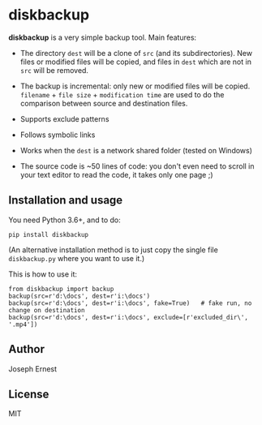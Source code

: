 # diskbackup

**diskbackup** is a very simple backup tool. Main features:

* The directory `dest` will be a clone of `src` (and its subdirectories). New files or modified files will be copied, and files in `dest` which are not in `src` will be removed.

* The backup is incremental: only new or modified files will be copied. `filename` + `file size` + `modification time` are used to do the comparison between source and destination files.

* Supports exclude patterns

* Follows symbolic links

* Works when the `dest` is a network shared folder (tested on Windows)

* The source code is ~50 lines of code: you don't even need to scroll in your text editor to read the code, it takes only one page ;)

## Installation and usage

You need Python 3.6+, and to do:

    pip install diskbackup

(An alternative installation method is to just copy the single file `diskbackup.py` where you want to use it.)

This is how to use it:

    from diskbackup import backup
    backup(src=r'd:\docs', dest=r'i:\docs')                  
    backup(src=r'd:\docs', dest=r'i:\docs', fake=True)   # fake run, no change on destination
    backup(src=r'd:\docs', dest=r'i:\docs', exclude=[r'excluded_dir\', '.mp4'])

## Author

Joseph Ernest

## License

MIT